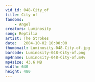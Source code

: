 ```yaml
---
vid_id: 048-City_of
title: City of
fandoms:
    - Angel
creators: Luminosity
song: Reptilia
artist: The Strokes
date:   2004-10-02 10:00:00
thumbnail: Luminosity-048-City-of.jpg
barcode: Luminosity-048-City-of.png
mp4name: Luminosity-048-City-of.m4v
mp4size: 43.6 MB
width: 640
height: 480
---
```



  